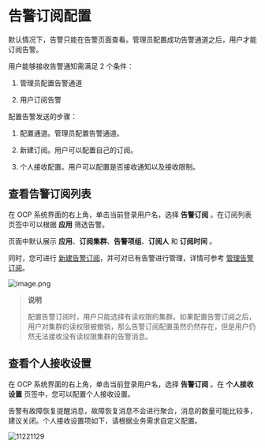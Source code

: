 # 告警订阅配置

默认情况下，告警只能在告警页面查看。管理员配置成功告警通道之后，用户才能订阅告警。

用户能够接收告警通知需满足 2 个条件：

1. 管理员配置告警通道

2. 用户订阅告警

配置告警发送的步骤：

1. 配置通道。管理员配置告警通道。

2. 新建订阅。用户可以配置自己的订阅。

3. 个人接收配置。用户可以配置是否接收通知以及接收限制。

## 查看告警订阅列表

在 OCP 系统界面的右上角，单击当前登录用户名，选择 **告警订阅** 。在订阅列表页签中可以根据 **应用** 筛选告警。

页面中默认展示 **应用**、**订阅集群**、**告警项组**、**订阅人** 和 **订阅时间** 。

同时，您可进行 [新建告警订阅](../../9.alert-management/20.new-alarm-notification.md)，并可对已有告警进行管理，详情可参考 [管理告警订阅](../../9.alert-management/21.manage-alert-subscriptions.md)。

![image.png](https://obbusiness-private.oss-cn-shanghai.aliyuncs.com/doc/img/ocp/%E8%AE%A2%E9%98%85%E5%88%97%E8%A1%A81.png)

> **说明**
>
> 配置告警订阅时，用户只能选择有读权限的集群。如果配置告警订阅之后，用户对集群的读权限被撤销，那么告警订阅配置虽然仍然存在，但是用户仍然无法接收没有读权限集群的告警消息。

## 查看个人接收设置

在 OCP 系统界面的右上角，单击当前登录用户名，选择 **告警订阅** 。在 **个人接收设置** 页签中，您可以配置个人接收设置。

告警有故障恢复提醒消息，故障恢复消息不会进行聚合，消息的数量可能比较多，建议关闭。个人接收设置项如下，请根据业务需求自定义配置。

![11221129](https://obbusiness-private.oss-cn-shanghai.aliyuncs.com/doc/img/ocp/%E4%B8%AA%E4%BA%BA%E6%8E%A5%E5%8F%97%E8%AE%BE%E7%BD%AE1.png)

